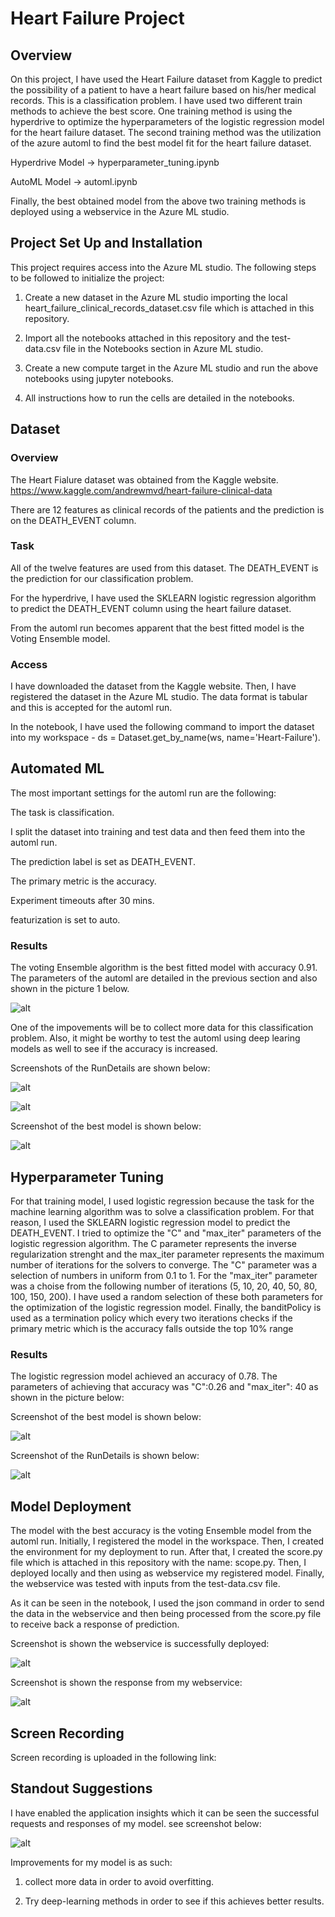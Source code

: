 # Heart Failure Project

## Overview
On this project, I have used the Heart Failure dataset from Kaggle to predict the possibility of a patient to have a heart failure based on his/her medical records. This is a classification problem. I have used two different train methods to achieve the best score. One training method is using the hyperdrive to optimize the hyperparameters of the logistic regression model for the heart failure dataset. The second training method was the utilization of the azure automl to find the best model fit for the heart failure dataset.</p>
Hyperdrive Model -> hyperparameter_tuning.ipynb </p>
AutoML Model -> automl.ipynb </p>
Finally, the best obtained model from the above two training methods is deployed using a webservice in the Azure ML studio.

## Project Set Up and Installation
This project requires access into the Azure ML studio. The following steps to be followed to initialize the project:</p>
1. Create a new dataset in the Azure ML studio importing the local heart_failure_clinical_records_dataset.csv file which is attached in this repository.</p>
2. Import all the notebooks attached in this repository and the test-data.csv file in the Notebooks section in Azure ML studio.</p>
3. Create a new compute target in the Azure ML studio and run the above notebooks using jupyter notebooks.</p>
4. All instructions how to run the cells are detailed in the notebooks.

## Dataset

### Overview
The Heart Fialure dataset was obtained from the Kaggle website. https://www.kaggle.com/andrewmvd/heart-failure-clinical-data </p>
There are 12 features as clinical records of the patients and the prediction is on the DEATH_EVENT column.
### Task
All of the twelve features are used from this dataset. The DEATH_EVENT is the prediction for our classification problem.</p>
For the hyperdrive, I have used the SKLEARN logistic regression algorithm to predict the DEATH_EVENT column using the heart failure dataset.</p>
From the automl run becomes apparent that the best fitted model is the Voting Ensemble model. 

### Access
I have downloaded the dataset from the Kaggle website. Then, I have registered the dataset in the Azure ML studio. The data format is tabular and this is accepted for the automl run.</p>
In the notebook, I have used the following command to import the dataset into my workspace - ds = Dataset.get_by_name(ws, name='Heart-Failure').

## Automated ML
The most important settings for the automl run are the following:</p>
The task is classification.</p>
I split the dataset into training and test data and then feed them into the automl run.</p>
The prediction label is set as DEATH_EVENT.</p>
The primary metric is the accuracy.</p>
Experiment timeouts after 30 mins.</p>
featurization is set to auto.

### Results
The voting Ensemble algorithm is the best fitted model with accuracy 0.91. The parameters of the automl are detailed in the previous section and also shown in the picture 1 below.</p>
![alt](https://github.com/thanasisvax/Heart-Failure-Project/blob/master/starter_file/Automl%20settings.PNG)</p>

One of the impovements will be to collect more data for this classification problem. Also, it might be worthy to test the automl using deep learing models as well to see if the accuracy is increased. 

Screenshots of the RunDetails are shown below:</p>
![alt](https://github.com/thanasisvax/Heart-Failure-Project/blob/master/starter_file/RunDetails_AutoML.PNG)</p>
![alt](https://github.com/thanasisvax/Heart-Failure-Project/blob/master/starter_file/RunDetails_AutoML_2.PNG)</p>

Screenshot of the best model is shown below:</p>
![alt](https://github.com/thanasisvax/Heart-Failure-Project/blob/master/starter_file/Best%20Model_Automl.PNG)</p>

## Hyperparameter Tuning
For that training model, I used logistic regression because the task for the machine learning algorithm was to solve a classification problem. For that reason, I used the SKLEARN logistic regression model to predict the DEATH_EVENT. I tried to optimize the "C" and "max_iter" parameters of the logistic regression algorithm. The C parameter represents the inverse regularization strenght and the max_iter parameter represents the maximum number of iterations for the solvers to converge. The "C" parameter was a selection of numbers in uniform from 0.1 to 1. For the "max_iter" parameter was a choise from the following number of iterations (5, 10,  20,  40, 50, 80, 100, 150, 200). I have used a random selection of these both parameters for the optimization of the logistic regression model. Finally, the banditPolicy is used as a termination policy which every two iterations checks if the primary metric which is the accuracy falls outside the top 10% range

### Results
The logistic regression model achieved an accuracy of 0.78. The parameters of achieving that accuracy was "C":0.26 and "max_iter": 40 as shown in the picture below:</p>
Screenshot of the best model is shown below:</p>
![alt](https://github.com/thanasisvax/Heart-Failure-Project/blob/master/starter_file/Best%20model%20Hyperdrive.PNG)</p>

Screenshot of the RunDetails is shown below:</p>
![alt](https://github.com/thanasisvax/Heart-Failure-Project/blob/master/starter_file/Hyperdrive_RunDetails.PNG)</p>

## Model Deployment
The model with the best accuracy is the voting Ensemble model from the automl run. Initially, I registered the model in the workspace. Then, I created the environment for my deployment to run. After that, I created the score.py file which is attached in this repository with the name: scope.py. Then, I deployed locally and then using as webservice my registered model. Finally, the webservice was tested with inputs from the test-data.csv file.</p>
As it can be seen in the notebook, I used the json command in order to send the data in the webservice and then being processed from the score.py file to receive back a response of prediction. </p>

Screenshot is shown the webservice is successfully deployed:</p>
![alt](https://github.com/thanasisvax/Heart-Failure-Project/blob/master/starter_file/Webservice-success.PNG)</p>

Screenshot is shown the response from my webservice:</p>
![alt](https://github.com/thanasisvax/Heart-Failure-Project/blob/master/starter_file/Webservice%20Outcome.PNG)</p>

## Screen Recording
Screen recording is uploaded in the following link:

## Standout Suggestions
I have enabled the application insights which it can be seen the successful requests and responses of my model. see screenshot below:</p>
![alt](https://github.com/thanasisvax/Heart-Failure-Project/blob/master/starter_file/Applications%20Insights.PNG)</p>

Improvements for my model is as such:</p>
1. collect more data in order to avoid overfitting.</p>
2. Try deep-learning methods in order to see if this achieves better results.
